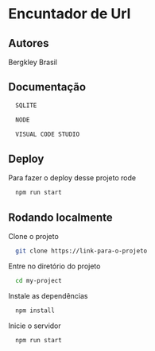 
# Encuntador de Url




## Autores
Bergkley Brasil



## Documentação




```bash
  SQLITE
```


```bash
  NODE
```

```bash
  VISUAL CODE STUDIO
```






## Deploy

Para fazer o deploy desse projeto rode

```bash
  npm run start
```


## Rodando localmente

Clone o projeto

```bash
  git clone https://link-para-o-projeto
```

Entre no diretório do projeto

```bash
  cd my-project
```

Instale as dependências

```bash
  npm install
```

Inicie o servidor

```bash
  npm run start
```

